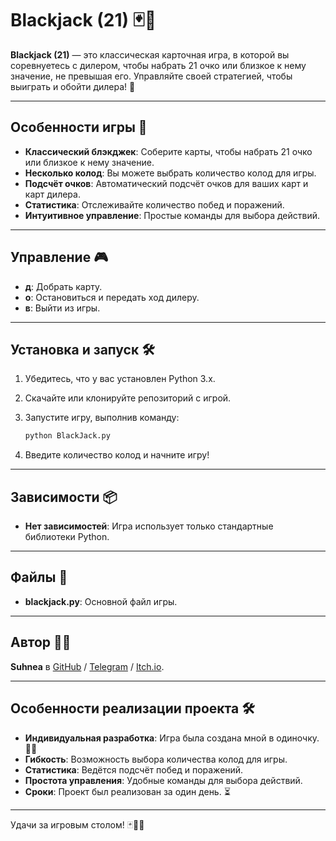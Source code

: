 # Blackjack (21) 🃏🎰

**Blackjack (21)** — это классическая карточная игра, в которой вы соревнуетесь с дилером, чтобы набрать 21 очко или близкое к нему значение, не превышая его. Управляйте своей стратегией, чтобы выиграть и обойти дилера! 🎲  

---

## Особенности игры 🌟

- **Классический блэкджек**: Соберите карты, чтобы набрать 21 очко или близкое к нему значение.  
- **Несколько колод**: Вы можете выбрать количество колод для игры.  
- **Подсчёт очков**: Автоматический подсчёт очков для ваших карт и карт дилера.  
- **Статистика**: Отслеживайте количество побед и поражений.  
- **Интуитивное управление**: Простые команды для выбора действий.  

---

## Управление 🎮

- **д**: Добрать карту.  
- **о**: Остановиться и передать ход дилеру.  
- **в**: Выйти из игры.  

---

## Установка и запуск 🛠️

1. Убедитесь, что у вас установлен Python 3.x.  
2. Скачайте или клонируйте репозиторий с игрой.  
3. Запустите игру, выполнив команду:

   ```bash
   python BlackJack.py

4. Введите количество колод и начните игру!  

---

## Зависимости 📦

- **Нет зависимостей**: Игра использует только стандартные библиотеки Python.  

---

## Файлы 📄

- **blackjack.py**: Основной файл игры.  

---

## Автор 👩‍💻

**Suhnea** в [GitHub](https://github.com/Suhnea) / [Telegram](https://t.me/Suhnea) / [Itch.io](https://suhnea.itch.io/).  

---

## Особенности реализации проекта 🛠️

- **Индивидуальная разработка**: Игра была создана мной в одиночку. 🧑‍💻  
- **Гибкость**: Возможность выбора количества колод для игры.  
- **Статистика**: Ведётся подсчёт побед и поражений.  
- **Простота управления**: Удобные команды для выбора действий.  
- **Сроки**: Проект был реализован за один день. ⏳  

---

Удачи за игровым столом! 🃏🎰🔥  
